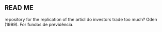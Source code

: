## READ ME 

repository for the replication of the articl do investors trade too much? Oden (1999). For fundos de previdência.